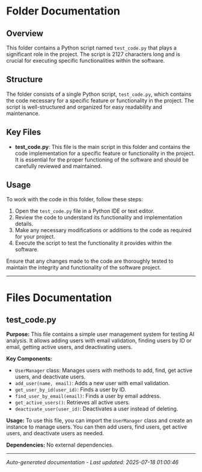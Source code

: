 # Folder Documentation

## Overview
This folder contains a Python script named `test_code.py` that plays a significant role in the project. The script is 2127 characters long and is crucial for executing specific functionalities within the software.

## Structure
The folder consists of a single Python script, `test_code.py`, which contains the code necessary for a specific feature or functionality in the project. The script is well-structured and organized for easy readability and maintenance.

## Key Files
- **test_code.py**: This file is the main script in this folder and contains the code implementation for a specific feature or functionality in the project. It is essential for the proper functioning of the software and should be carefully reviewed and maintained.

## Usage
To work with the code in this folder, follow these steps:
1. Open the `test_code.py` file in a Python IDE or text editor.
2. Review the code to understand its functionality and implementation details.
3. Make any necessary modifications or additions to the code as required for your project.
4. Execute the script to test the functionality it provides within the software.

Ensure that any changes made to the code are thoroughly tested to maintain the integrity and functionality of the software project.

---

# Files Documentation

## test_code.py

**Purpose:** This file contains a simple user management system for testing AI analysis. It allows adding users with email validation, finding users by ID or email, getting active users, and deactivating users.

**Key Components:**
- `UserManager` class: Manages users with methods to add, find, get active users, and deactivate users.
- `add_user(name, email)`: Adds a new user with email validation.
- `get_user_by_id(user_id)`: Finds a user by ID.
- `find_user_by_email(email)`: Finds a user by email address.
- `get_active_users()`: Retrieves all active users.
- `deactivate_user(user_id)`: Deactivates a user instead of deleting.

**Usage:** To use this file, you can import the `UserManager` class and create an instance to manage users. You can then add users, find users, get active users, and deactivate users as needed.

**Dependencies:** No external dependencies.

---
*Auto-generated documentation - Last updated: 2025-07-18 01:00:46*
